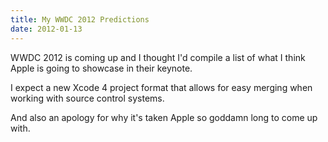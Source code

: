 ```yaml
---
title: My WWDC 2012 Predictions
date: 2012-01-13
---
```



WWDC 2012 is coming up and I thought I'd compile a list of what I think Apple is going to showcase in their keynote.&nbsp;

I expect a new Xcode 4 project format that allows for easy merging when working with source control systems.

And also an apology for why it's taken Apple so goddamn long to come up with.


  